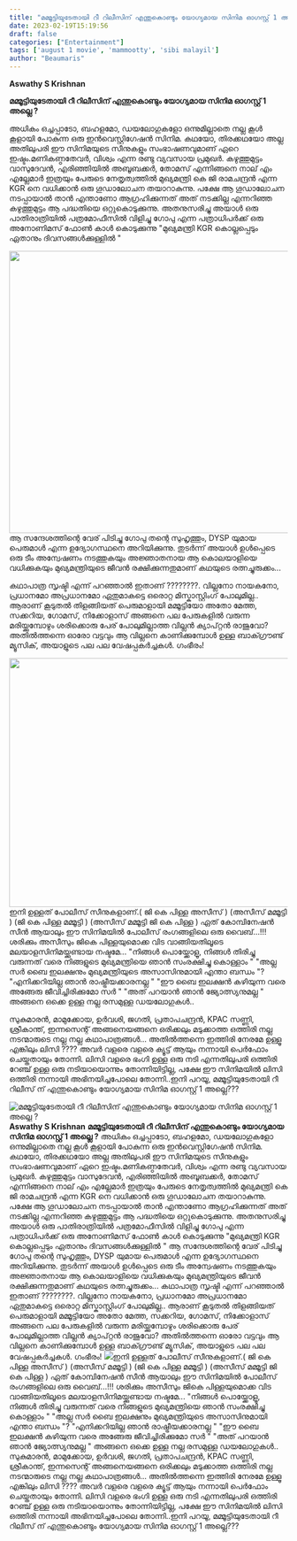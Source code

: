 ```yaml
---
title: "മമ്മൂട്ടിയുടേതായി റീ റിലീസിന് എന്തുകൊണ്ടും യോഗ്യമായ സിനിമ ഓഗസ്റ്റ് 1 അല്ലെ ?"
date: 2023-02-19T15:19:56
draft: false
categories: ["Entertainment"]
tags: ['august 1 movie', 'mammootty', 'sibi malayil']
author: "Beaumaris"
---
```


<strong>Aswathy S Krishnan </strong>

<strong>മമ്മൂട്ടിയുടേതായി റീ റിലീസിന് എന്തുകൊണ്ടും യോഗ്യമായ സിനിമ ഓഗസ്റ്റ് 1 അല്ലെ ?</strong>

അധികം ഒച്ചപ്പാടോ, ബഹളമോ, ഡയലോഗുകളോ ഒന്നുമില്ലാതെ നല്ല കൂൾ കൂളായി പോകുന്ന ഒരു ഇൻവെസ്റ്റിഗേഷൻ സിനിമ. കഥയോ, തിരക്കഥയോ അല്ല അതിലുപരി ഈ സിനിമയുടെ സീനുകളും സംഭാഷണവുമാണ് ഏറെ ഇഷ്ടം.മണികണ്ഠതേവർ, വിശ്വം എന്ന രണ്ടു വ്യവസായ പ്രമുഖർ. കഴുത്തുമുട്ടം വാസുദേവൻ, എരിഞ്ഞിയിൽ അബൂബക്കർ, തോമസ് എന്നിങ്ങനെ നാല് എം എല്ലേമാർ ഇത്രയും പേരുടെ നേതൃത്വത്തിൽ മുഖ്യമന്ത്രി കെ ജി രാമചന്ദ്രൻ എന്ന KGR നെ വധിക്കാൻ ഒരു ഗൂഡാലോചന തയാറാകുന്നു. പക്ഷേ ആ ഗൂഡാലോചന നടപ്പായാൽ താൻ എന്താണോ ആഗ്രഹിക്കുന്നത് അത് നടക്കില്ല എന്നറിഞ്ഞ കഴുത്തുമുട്ടം ആ പദ്ധതിയെ ഒറ്റുകൊടുക്കുന്നു. അതനുസരിച്ചു അയാൾ ഒരു പാതിരാത്രിയിൽ പത്രമോഫീസിൽ വിളിച്ചു ഗോപു എന്ന പത്രാധിപർക്ക് ഒരു അനോണിമസ് ഫോൺ കാൾ കൊടുക്കുന്നു
"മുഖ്യമന്ത്രി KGR കൊല്ലപ്പെടും ഏതാനും ദിവസങ്ങൾക്കുള്ളിൽ "

<img class="wp-image-384327 aligncenter" src="https://cdn.boolokam.com/articles/2023/02/fgghh-1024x576.jpg" alt="" width="907" height="510" />ആ സന്ദേശത്തിന്റെ വേര് പിടിച്ചു ഗോപു തന്റെ സുഹൃത്തും, DYSP യുമായ പെരുമാൾ എന്ന ഉദ്യോഗസ്ഥനെ അറിയിക്കുന്നു. തുടർന്ന് അയാൾ ഉൾപ്പെടെ ഒരു ടീം അന്വേഷണം നടത്തുകയും അജ്ഞാതനായ ആ കൊലയാളിയെ വധിക്കുകയും മുഖ്യമന്ത്രിയുടെ ജീവൻ രക്ഷിക്കുന്നതുമാണ് കഥയുടെ രത്നച്ചുരുക്കം...

കഥാപാത്ര സൃഷ്ടി എന്ന് പറഞ്ഞാൽ ഇതാണ് ????????. വില്ലനോ നായകനോ, പ്രധാനമോ അപ്രധാനമോ ഏതുമാകട്ടെ ഒരൊറ്റ മിസ്കാസ്റ്റിംഗ് പോലുമില്ല.. ആരാണ് കൂടുതൽ തിളങ്ങിയത് പെരുമാളായി മമ്മൂട്ടിയോ അതോ മേത്ത, സക്കറിയ, ഗോമസ്, നിക്കോളാസ് അങ്ങനെ പല പേരുകളിൽ വരുന്ന മരിയ്ക്കുമ്പോഴും ശരിക്കൊരു പേര് പോലുമില്ലാത്ത വില്ലൻ ക്യാപ്റ്റൻ രാജുവോ? അതിൽത്തന്നെ ഓരോ വട്ടവും ആ വില്ലനെ കാണിക്കുമ്പോൾ ഉള്ള ബാക്ഗ്രൗണ്ട് മ്യൂസിക്, അയാളുടെ പല പല വേഷപ്പകർച്ചകൾ. ഗംഭീരം!

<img class="size-large wp-image-384328 aligncenter" src="https://cdn.boolokam.com/articles/2023/02/dqf-1-1024x576.jpg" alt="" width="800" height="450" />ഇനി ഉള്ളത് പോലീസ് സീനുകളാണ്.( ജി കെ പിള്ള അസീസ് ) (അസീസ് മമ്മൂട്ടി ) (ജി കെ പിള്ള മമ്മൂട്ടി ) (അസീസ് മമ്മൂട്ടി ജി കെ പിള്ള ) ഏത് കോമ്പിനേഷൻ സീൻ ആയാലും ഈ സിനിമയിൽ പോലീസ് രംഗങ്ങളിലെ ഒരു വൈബ്...!!! ശരിക്കും അസീസും ജികെ പിള്ളയുമൊക്ക വിട വാങ്ങിയതിലൂടെ മലയാളസിനിമയ്ക്കുണ്ടായ നഷ്ടമേ...
"നിങ്ങൾ പൊയ്ക്കോളൂ, നിങ്ങൾ തിരിച്ചു വരുന്നത് വരെ നിങ്ങളുടെ മുഖ്യമന്ത്രിയെ ഞാൻ സംരക്ഷിച്ചു കൊള്ളാം "
"അല്ല സർ ബൈ ഇലക്ഷനും മുഖ്യമന്ത്രിയുടെ അസാസിനുമായി എന്താ ബന്ധം "?
"എനിക്കറിയില്ല ഞാൻ രാഷ്ട്രീയക്കാരനല്ല "
"ഈ ബൈ ഇലക്ഷൻ കഴിയുന്ന വരെ അങ്ങേരു ജീവിച്ചിരിക്കുമോ സർ "
"അത് പറയാൻ ഞാൻ ജ്യോത്സ്യനുമല്ല "
അങ്ങനെ ഒക്കെ ഉള്ള നല്ല രസമുള്ള ഡയലോഗുകൾ..

സുകുമാരൻ, മാമുക്കോയ, ഉർവശി, ജഗതി, പ്രതാപചന്ദ്രൻ, KPAC സണ്ണി, ശ്രീകാന്ത്, ഇന്നസെന്റ് അങ്ങനെയങ്ങനെ ഒരിക്കലും മടുക്കാത്ത ഒത്തിരി നല്ല നടന്മാരുടെ നല്ല നല്ല കഥാപാത്രങ്ങൾ...
അതിൽത്തന്നെ ഇത്തിരി നേരമേ ഉള്ളൂ എങ്കിലും ലിസി ???? അവർ വളരെ വളരെ ക്യൂട്ട് ആയും നന്നായി പെർഫോം ചെയ്തതായും തോന്നി. ലിസി വളരെ ഭംഗി ഉള്ള ഒരു നടി എന്നതിലുപരി ഒത്തിരി റേഞ്ച് ഉള്ള ഒരു നടിയായൊന്നും തോന്നിയിട്ടില്ല, പക്ഷേ ഈ സിനിമയിൽ ലിസി ഒത്തിരി നന്നായി അഭിനയിച്ചപോലെ തോന്നി..ഇനി പറയൂ, മമ്മൂട്ടിയുടേതായി റീ റിലീസ് ന് എന്തുകൊണ്ടും യോഗ്യമായ സിനിമ ഓഗസ്റ്റ് 1 അല്ലെ???


![മമ്മൂട്ടിയുടേതായി റീ റിലീസിന് എന്തുകൊണ്ടും യോഗ്യമായ സിനിമ ഓഗസ്റ്റ് 1 അല്ലെ ?](https://cdn.boolokam.com/articles/2023/02/fgghh-1024x576.jpg)**Aswathy S Krishnan** **മമ്മൂട്ടിയുടേതായി റീ റിലീസിന് എന്തുകൊണ്ടും യോഗ്യമായ സിനിമ ഓഗസ്റ്റ് 1 അല്ലെ ?** അധികം ഒച്ചപ്പാടോ, ബഹളമോ, ഡയലോഗുകളോ ഒന്നുമില്ലാതെ നല്ല കൂൾ കൂളായി പോകുന്ന ഒരു ഇൻവെസ്റ്റിഗേഷൻ സിനിമ. കഥയോ, തിരക്കഥയോ അല്ല അതിലുപരി ഈ സിനിമയുടെ സീനുകളും സംഭാഷണവുമാണ് ഏറെ ഇഷ്ടം.മണികണ്ഠതേവർ, വിശ്വം എന്ന രണ്ടു വ്യവസായ പ്രമുഖർ. കഴുത്തുമുട്ടം വാസുദേവൻ, എരിഞ്ഞിയിൽ അബൂബക്കർ, തോമസ് എന്നിങ്ങനെ നാല് എം എല്ലേമാർ ഇത്രയും പേരുടെ നേതൃത്വത്തിൽ മുഖ്യമന്ത്രി കെ ജി രാമചന്ദ്രൻ എന്ന KGR നെ വധിക്കാൻ ഒരു ഗൂഡാലോചന തയാറാകുന്നു. പക്ഷേ ആ ഗൂഡാലോചന നടപ്പായാൽ താൻ എന്താണോ ആഗ്രഹിക്കുന്നത് അത് നടക്കില്ല എന്നറിഞ്ഞ കഴുത്തുമുട്ടം ആ പദ്ധതിയെ ഒറ്റുകൊടുക്കുന്നു. അതനുസരിച്ചു അയാൾ ഒരു പാതിരാത്രിയിൽ പത്രമോഫീസിൽ വിളിച്ചു ഗോപു എന്ന പത്രാധിപർക്ക് ഒരു അനോണിമസ് ഫോൺ കാൾ കൊടുക്കുന്നു "മുഖ്യമന്ത്രി KGR കൊല്ലപ്പെടും ഏതാനും ദിവസങ്ങൾക്കുള്ളിൽ " ആ സന്ദേശത്തിന്റെ വേര് പിടിച്ചു ഗോപു തന്റെ സുഹൃത്തും, DYSP യുമായ പെരുമാൾ എന്ന ഉദ്യോഗസ്ഥനെ അറിയിക്കുന്നു. തുടർന്ന് അയാൾ ഉൾപ്പെടെ ഒരു ടീം അന്വേഷണം നടത്തുകയും അജ്ഞാതനായ ആ കൊലയാളിയെ വധിക്കുകയും മുഖ്യമന്ത്രിയുടെ ജീവൻ രക്ഷിക്കുന്നതുമാണ് കഥയുടെ രത്നച്ചുരുക്കം... കഥാപാത്ര സൃഷ്ടി എന്ന് പറഞ്ഞാൽ ഇതാണ് ????????. വില്ലനോ നായകനോ, പ്രധാനമോ അപ്രധാനമോ ഏതുമാകട്ടെ ഒരൊറ്റ മിസ്കാസ്റ്റിംഗ് പോലുമില്ല.. ആരാണ് കൂടുതൽ തിളങ്ങിയത് പെരുമാളായി മമ്മൂട്ടിയോ അതോ മേത്ത, സക്കറിയ, ഗോമസ്, നിക്കോളാസ് അങ്ങനെ പല പേരുകളിൽ വരുന്ന മരിയ്ക്കുമ്പോഴും ശരിക്കൊരു പേര് പോലുമില്ലാത്ത വില്ലൻ ക്യാപ്റ്റൻ രാജുവോ? അതിൽത്തന്നെ ഓരോ വട്ടവും ആ വില്ലനെ കാണിക്കുമ്പോൾ ഉള്ള ബാക്ഗ്രൗണ്ട് മ്യൂസിക്, അയാളുടെ പല പല വേഷപ്പകർച്ചകൾ. ഗംഭീരം! ![](https://cdn.boolokam.com/articles/2023/02/dqf-1-1024x576.jpg)ഇനി ഉള്ളത് പോലീസ് സീനുകളാണ്.( ജി കെ പിള്ള അസീസ് ) (അസീസ് മമ്മൂട്ടി ) (ജി കെ പിള്ള മമ്മൂട്ടി ) (അസീസ് മമ്മൂട്ടി ജി കെ പിള്ള ) ഏത് കോമ്പിനേഷൻ സീൻ ആയാലും ഈ സിനിമയിൽ പോലീസ് രംഗങ്ങളിലെ ഒരു വൈബ്...!!! ശരിക്കും അസീസും ജികെ പിള്ളയുമൊക്ക വിട വാങ്ങിയതിലൂടെ മലയാളസിനിമയ്ക്കുണ്ടായ നഷ്ടമേ... "നിങ്ങൾ പൊയ്ക്കോളൂ, നിങ്ങൾ തിരിച്ചു വരുന്നത് വരെ നിങ്ങളുടെ മുഖ്യമന്ത്രിയെ ഞാൻ സംരക്ഷിച്ചു കൊള്ളാം " "അല്ല സർ ബൈ ഇലക്ഷനും മുഖ്യമന്ത്രിയുടെ അസാസിനുമായി എന്താ ബന്ധം "? "എനിക്കറിയില്ല ഞാൻ രാഷ്ട്രീയക്കാരനല്ല " "ഈ ബൈ ഇലക്ഷൻ കഴിയുന്ന വരെ അങ്ങേരു ജീവിച്ചിരിക്കുമോ സർ " "അത് പറയാൻ ഞാൻ ജ്യോത്സ്യനുമല്ല " അങ്ങനെ ഒക്കെ ഉള്ള നല്ല രസമുള്ള ഡയലോഗുകൾ.. സുകുമാരൻ, മാമുക്കോയ, ഉർവശി, ജഗതി, പ്രതാപചന്ദ്രൻ, KPAC സണ്ണി, ശ്രീകാന്ത്, ഇന്നസെന്റ് അങ്ങനെയങ്ങനെ ഒരിക്കലും മടുക്കാത്ത ഒത്തിരി നല്ല നടന്മാരുടെ നല്ല നല്ല കഥാപാത്രങ്ങൾ... അതിൽത്തന്നെ ഇത്തിരി നേരമേ ഉള്ളൂ എങ്കിലും ലിസി ???? അവർ വളരെ വളരെ ക്യൂട്ട് ആയും നന്നായി പെർഫോം ചെയ്തതായും തോന്നി. ലിസി വളരെ ഭംഗി ഉള്ള ഒരു നടി എന്നതിലുപരി ഒത്തിരി റേഞ്ച് ഉള്ള ഒരു നടിയായൊന്നും തോന്നിയിട്ടില്ല, പക്ഷേ ഈ സിനിമയിൽ ലിസി ഒത്തിരി നന്നായി അഭിനയിച്ചപോലെ തോന്നി..ഇനി പറയൂ, മമ്മൂട്ടിയുടേതായി റീ റിലീസ് ന് എന്തുകൊണ്ടും യോഗ്യമായ സിനിമ ഓഗസ്റ്റ് 1 അല്ലെ???
